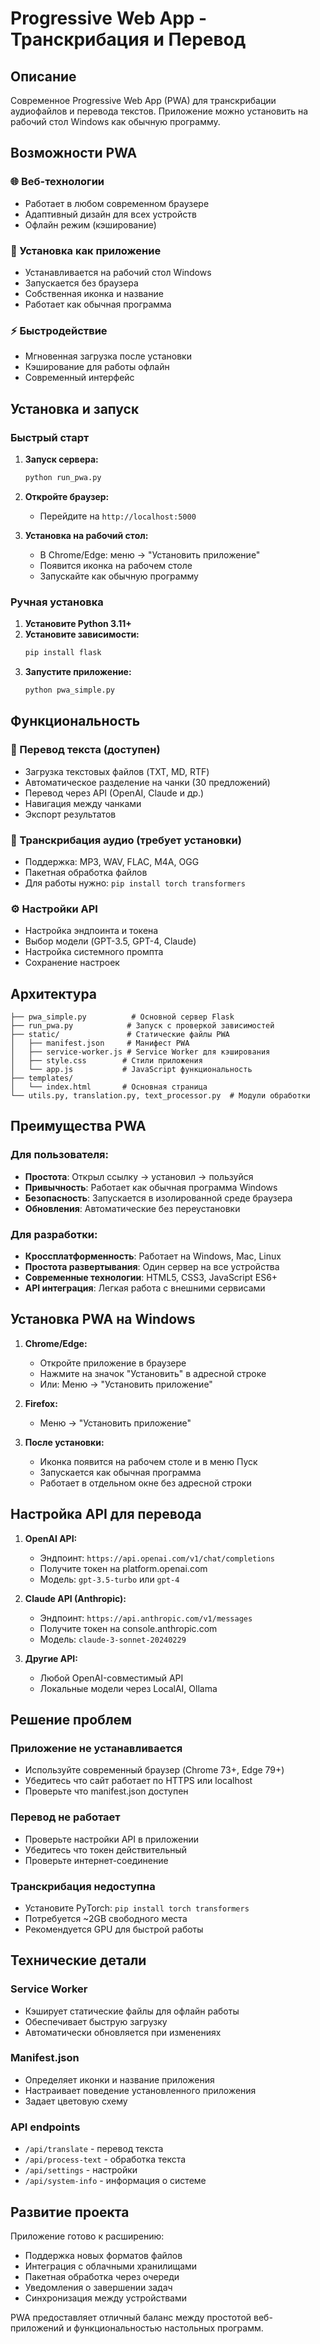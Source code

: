 # Progressive Web App - Транскрибация и Перевод

## Описание

Современное Progressive Web App (PWA) для транскрибации аудиофайлов и перевода текстов. Приложение можно установить на рабочий стол Windows как обычную программу.

## Возможности PWA

### 🌐 Веб-технологии
- Работает в любом современном браузере
- Адаптивный дизайн для всех устройств
- Офлайн режим (кэширование)

### 📱 Установка как приложение
- Устанавливается на рабочий стол Windows
- Запускается без браузера
- Собственная иконка и название
- Работает как обычная программа

### ⚡ Быстродействие
- Мгновенная загрузка после установки
- Кэширование для работы офлайн
- Современный интерфейс

## Установка и запуск

### Быстрый старт

1. **Запуск сервера:**
   ```bash
   python run_pwa.py
   ```

2. **Откройте браузер:**
   - Перейдите на `http://localhost:5000`

3. **Установка на рабочий стол:**
   - В Chrome/Edge: меню → "Установить приложение"
   - Появится иконка на рабочем столе
   - Запускайте как обычную программу

### Ручная установка

1. **Установите Python 3.11+**
2. **Установите зависимости:**
   ```bash
   pip install flask
   ```
3. **Запустите приложение:**
   ```bash
   python pwa_simple.py
   ```

## Функциональность

### 📝 Перевод текста (доступен)
- Загрузка текстовых файлов (TXT, MD, RTF)
- Автоматическое разделение на чанки (30 предложений)
- Перевод через API (OpenAI, Claude и др.)
- Навигация между чанками
- Экспорт результатов

### 🎤 Транскрибация аудио (требует установки)
- Поддержка: MP3, WAV, FLAC, M4A, OGG
- Пакетная обработка файлов
- Для работы нужно: `pip install torch transformers`

### ⚙️ Настройки API
- Настройка эндпоинта и токена
- Выбор модели (GPT-3.5, GPT-4, Claude)
- Настройка системного промпта
- Сохранение настроек

## Архитектура

```
├── pwa_simple.py          # Основной сервер Flask
├── run_pwa.py            # Запуск с проверкой зависимостей
├── static/               # Статические файлы PWA
│   ├── manifest.json     # Манифест PWA
│   ├── service-worker.js # Service Worker для кэширования
│   ├── style.css        # Стили приложения
│   └── app.js           # JavaScript функциональность
├── templates/
│   └── index.html       # Основная страница
└── utils.py, translation.py, text_processor.py  # Модули обработки
```

## Преимущества PWA

### Для пользователя:
- **Простота**: Открыл ссылку → установил → пользуйся
- **Привычность**: Работает как обычная программа Windows
- **Безопасность**: Запускается в изолированной среде браузера
- **Обновления**: Автоматические без переустановки

### Для разработки:
- **Кроссплатформенность**: Работает на Windows, Mac, Linux
- **Простота развертывания**: Один сервер на все устройства
- **Современные технологии**: HTML5, CSS3, JavaScript ES6+
- **API интеграция**: Легкая работа с внешними сервисами

## Установка PWA на Windows

1. **Chrome/Edge:**
   - Откройте приложение в браузере
   - Нажмите на значок "Установить" в адресной строке
   - Или: Меню → "Установить приложение"

2. **Firefox:**
   - Меню → "Установить приложение"

3. **После установки:**
   - Иконка появится на рабочем столе и в меню Пуск
   - Запускается как обычная программа
   - Работает в отдельном окне без адресной строки

## Настройка API для перевода

1. **OpenAI API:**
   - Эндпоинт: `https://api.openai.com/v1/chat/completions`
   - Получите токен на platform.openai.com
   - Модель: `gpt-3.5-turbo` или `gpt-4`

2. **Claude API (Anthropic):**
   - Эндпоинт: `https://api.anthropic.com/v1/messages`
   - Получите токен на console.anthropic.com
   - Модель: `claude-3-sonnet-20240229`

3. **Другие API:**
   - Любой OpenAI-совместимый API
   - Локальные модели через LocalAI, Ollama

## Решение проблем

### Приложение не устанавливается
- Используйте современный браузер (Chrome 73+, Edge 79+)
- Убедитесь что сайт работает по HTTPS или localhost
- Проверьте что manifest.json доступен

### Перевод не работает
- Проверьте настройки API в приложении
- Убедитесь что токен действительный
- Проверьте интернет-соединение

### Транскрибация недоступна
- Установите PyTorch: `pip install torch transformers`
- Потребуется ~2GB свободного места
- Рекомендуется GPU для быстрой работы

## Технические детали

### Service Worker
- Кэширует статические файлы для офлайн работы
- Обеспечивает быструю загрузку
- Автоматически обновляется при изменениях

### Manifest.json
- Определяет иконки и название приложения
- Настраивает поведение установленного приложения
- Задает цветовую схему

### API endpoints
- `/api/translate` - перевод текста
- `/api/process-text` - обработка текста
- `/api/settings` - настройки
- `/api/system-info` - информация о системе

## Развитие проекта

Приложение готово к расширению:
- Поддержка новых форматов файлов
- Интеграция с облачными хранилищами
- Пакетная обработка через очереди
- Уведомления о завершении задач
- Синхронизация между устройствами

PWA предоставляет отличный баланс между простотой веб-приложений и функциональностью настольных программ.